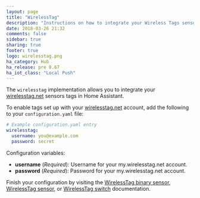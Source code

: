```yaml
---
layout: page
title: "WirelessTag"
description: "Instructions on how to integrate your Wireless Tags sensors within Home Assistant."
date: 2018-03-26 21:32
comments: false
sidebar: true
sharing: true
footer: true
logo: wirelesstag.png
ha_category: Hub
ha_release: pre 0.67
ha_iot_class: "Local Push"
---
```


The `wirelesstag` implementation allows you to integrate your [wirelesstag.net](http://wirelesstag.net) sensors tags in Home Assistant.

To enable tags set up with your [wirelesstag.net](http://wirelesstag.net) account, add the following to your `configuration.yaml` file:

```yaml
# Example configuration.yaml entry
wirelesstag:
  username: you@example.com
  password: secret
```

Configuration variables:

- **username** (*Required*): Username for your my.wirelesstag.net account.
- **password** (*Required*): Password for your my.wirelesstag.net account.

Finish your configuration by visiting the [WirelessTag binary sensor](/components/binary_sensor.wirelesstag/), [WirelessTag sensor](/components/sensor.wirelesstag/), or [WirelessTag switch](/components/switch.wirelesstag/) documentation.